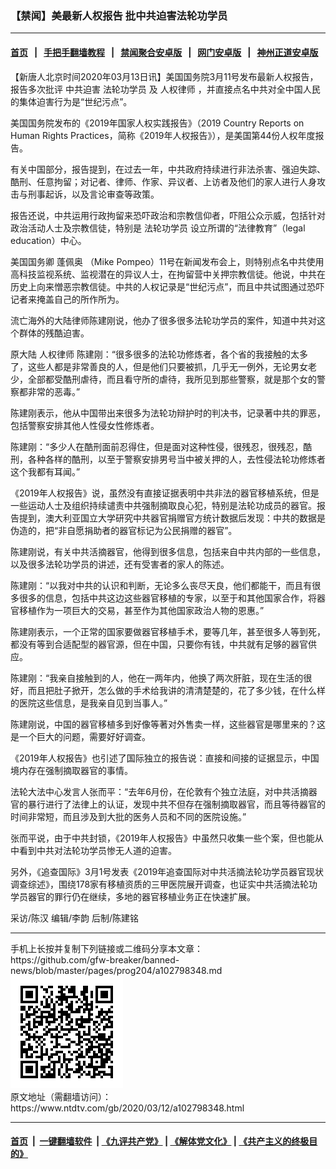 ### 【禁闻】美最新人权报告 批中共迫害法轮功学员
------------------------

#### [首页](https://github.com/gfw-breaker/banned-news/blob/master/README.md) &nbsp;&nbsp;|&nbsp;&nbsp; [手把手翻墙教程](https://github.com/gfw-breaker/guides/wiki) &nbsp;&nbsp;|&nbsp;&nbsp; [禁闻聚合安卓版](https://github.com/gfw-breaker/bn-android) &nbsp;&nbsp;|&nbsp;&nbsp; [网门安卓版](https://github.com/oGate2/oGate) &nbsp;&nbsp;|&nbsp;&nbsp; [神州正道安卓版](https://github.com/SzzdOgate/update) 



<div><div class="post_content" itemprop="articleBody">
 <p>
  【新唐人北京时间2020年03月13日讯】美国国务院3月11号发布最新人权报告，报告多次批评
  <ok href="https://www.ntdtv.com/gb/中共迫害.htm">
   中共迫害
  </ok>
  <ok href="https://www.ntdtv.com/gb/法轮功学员.htm">
   法轮功学员
  </ok>
  及
  <ok href="https://www.ntdtv.com/gb/人权律师.htm">
   人权律师
  </ok>
  ，并直接点名中共对全中国人民的集体迫害行为是“世纪污点”。
 </p>
 <p>
  美国国务院发布的《2019年国家人权实践报告》（2019 Country Reports on Human Rights Practices，简称《2019年人权报告》），是美国第44份人权年度报告。
 </p>
 <p>
  有关中国部分，报告提到，在过去一年，中共政府持续进行非法杀害、强迫失踪、酷刑、任意拘留；对记者、律师、作家、异议者、上访者及他们的家人进行人身攻击与刑事起诉，以及言论审查等政策。
 </p>
 <p>
  报告还说，中共运用行政拘留来恐吓政治和宗教信仰者，吓阻公众示威，包括针对政治活动人士及宗教信徒，特别是
  <ok href="https://www.ntdtv.com/gb/法轮功学员.htm">
   法轮功学员
  </ok>
  设立所谓的“法律教育”（legal education）中心。
 </p>
 <p>
  美国国务卿
  <ok href="https://www.ntdtv.com/gb/蓬佩奥.htm">
   蓬佩奥
  </ok>
  （Mike Pompeo）11号在新闻发布会上，则特别点名中共使用高科技监视系统、监视潜在的异议人士，在拘留营中关押宗教信徒。他说，中共在历史上向来憎恶宗教信徒。中共的人权记录是“世纪污点”，而且中共试图通过恐吓记者来掩盖自己的所作所为。
 </p>
 <p>
  流亡海外的大陆律师陈建刚说，他办了很多很多法轮功学员的案件，知道中共对这个群体的残酷迫害。
 </p>
 <p>
  原大陆
  <ok href="https://www.ntdtv.com/gb/人权律师.htm">
   人权律师
  </ok>
  陈建刚：“很多很多的法轮功修炼者，各个省的我接触的太多了，这些人都是非常善良的人，但是他们只要被抓，几乎无一例外，无论男女老少，全部都受酷刑虐待，而且看守所的虐待，我所见到那些警察，就是那个女的警察都非常的恶毒。”
 </p>
 <p>
  陈建刚表示，他从中国带出来很多为法轮功辩护时的判决书，记录著中共的罪恶，包括警察安排其他人性侵女性修炼者。
 </p>
 <p>
  陈建刚：“多少人在酷刑面前忍得住，但是面对这种性侵，很残忍，很残忍，酷刑，各种各样的酷刑，以至于警察安排男号当中被关押的人，去性侵法轮功修炼者这个我都有耳闻。”
 </p>
 <p>
  《2019年人权报告》说，虽然没有直接证据表明中共非法的器官移植系统，但是一些运动人士及组织持续谴责中共强制摘取良心犯，特别是法轮功成员的器官。报告提到，澳大利亚国立大学研究中共器官捐赠官方统计数据后发现：中共的数据是伪造的，把“非自愿捐助者的器官标记为公民捐赠的器官”。
 </p>
 <p>
  陈建刚说，有关中共活摘器官，他得到很多信息，包括来自中共内部的一些信息，以及很多法轮功学员的讲述，还有受害者的家人的陈述。
 </p>
 <p>
  陈建刚：“以我对中共的认识和判断，无论多么丧尽天良，他们都能干，而且有很多很多的信息，包括中共这边这些器官移植的专家，以至于和其他国家合作，将器官移植作为一项巨大的交易，甚至作为其他国家政治人物的恩惠。”
 </p>
 <p>
  陈建刚表示，一个正常的国家要做器官移植手术，要等几年，甚至很多人等到死，都没有等到合适配型的器官源，但在中国，只要你有钱，中共就有足够的器官供应。
 </p>
 <p>
  陈建刚：“我亲自接触到的人，他在一两年内，他换了两次肝脏，现在生活的很好，而且把肚子掀开，怎么做的手术给我讲的清清楚楚的，花了多少钱，在什么样的医院这些信息，是我亲自见到当事人。”
 </p>
 <p>
  陈建刚说，中国的器官移植多到好像等著对外售卖一样，这些器官是哪里来的？这是一个巨大的问题，需要好好调查。
 </p>
 <p>
  《2019年人权报告》也引述了国际独立的报告说：直接和间接的证据显示，中国境内存在强制摘取器官的事情。
 </p>
 <p>
  法轮大法中心发言人张而平：“去年6月份，在伦敦有个独立法庭，对中共活摘器官的暴行进行了法律上的认证，发现中共不但存在强制摘取器官，而且等待器官的时间非常短，而且涉及到大批的医务人员和不同的医院设施。”
 </p>
 <p>
  张而平说，由于中共封锁，《2019年人权报告》中虽然只收集一些个案，但也能从中看到中共对法轮功学员惨无人道的迫害。
 </p>
 <p>
  另外，《追查国际》3月1号发表《2019年追查国际对中共活摘法轮功学员器官现状调查综述》，围绕178家有移植资质的三甲医院展开调查，也证实中共活摘法轮功学员器官的罪行仍在继续，多地的器官移植业务正在快速扩展。
 </p>
 <p>
  采访/陈汉 编辑/李韵 后制/陈建铭
 </p>
 <div class="single_ad">
 </div>
</div>
</div>
<hr/>
手机上长按并复制下列链接或二维码分享本文章：<br/>
https://github.com/gfw-breaker/banned-news/blob/master/pages/prog204/a102798348.md <br/>
<a href='https://github.com/gfw-breaker/banned-news/blob/master/pages/prog204/a102798348.md'><img src='https://github.com/gfw-breaker/banned-news/blob/master/pages/prog204/a102798348.md.png'/></a> <br/>
原文地址（需翻墙访问）：https://www.ntdtv.com/gb/2020/03/12/a102798348.html


------------------------
#### [首页](https://github.com/gfw-breaker/banned-news/blob/master/README.md) &nbsp;|&nbsp; [一键翻墙软件](https://github.com/gfw-breaker/nogfw/blob/master/README.md) &nbsp;| [《九评共产党》](https://github.com/gfw-breaker/9ping.md/blob/master/README.md#九评之一评共产党是什么) | [《解体党文化》](https://github.com/gfw-breaker/jtdwh.md/blob/master/README.md) | [《共产主义的终极目的》](https://github.com/gfw-breaker/gczydzjmd.md/blob/master/README.md)


<img src='http://gfw-breaker.win/banned-news/pages/prog204/a102798348.md' width='0px' height='0px'/>